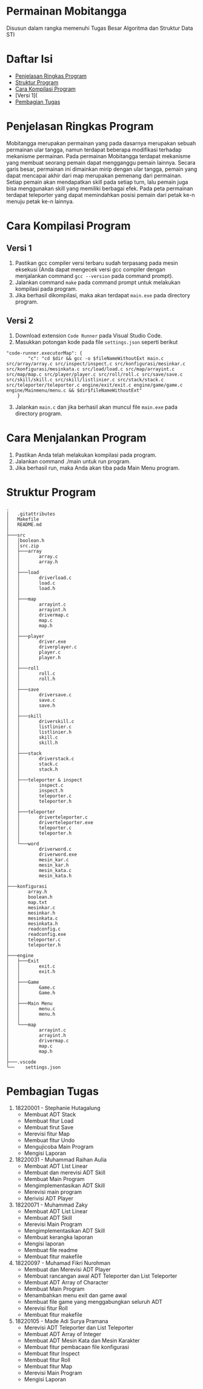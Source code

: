# Permainan Mobitangga
Disusun dalam rangka memenuhi Tugas Besar Algoritma dan Struktur Data STI
# Daftar Isi
- [Penjelasan Ringkas Program](https://github.com/codfikri/tubesalstrukdat#penjelasan-ringkas-program)
- [Struktur Program](https://github.com/codfikri/tubesalstrukdat#struktur-program)
- [Cara Kompilasi Program](https://github.com/codfikri/tubesalstrukdat#cara-kompilasi-program)
- [Versi 1](
- [Pembagian Tugas](https://github.com/codfikri/tubesalstrukdat#pembagian-tugas)
# Penjelasan Ringkas Program
Mobitangga merupakan permainan yang pada dasarnya merupakan sebuah permainan ular tangga, namun terdapat beberapa modifikasi terhadap mekanisme permainan. Pada permainan Mobitangga terdapat mekanisme yang membuat seorang pemain dapat mengganggu pemain lainnya. Secara garis besar, permainan ini dimainkan mirip dengan ular tangga, pemain yang dapat mencapai akhir dari map merupakan pemenang dari permainan. Setiap pemain akan mendapatkan skill pada setiap turn, lalu pemain juga bisa menggunakan skill yang memiliki berbagai efek. Pada peta permainan terdapat teleporter yang dapat memindahkan posisi pemain dari petak ke-n menuju petak ke-n lainnya.
# Cara Kompilasi Program
## Versi 1
1. Pastikan gcc compiler versi terbaru sudah terpasang pada mesin eksekusi (Anda dapat mengecek versi gcc compiler dengan menjalankan command ```gcc --version``` pada command prompt).
2. Jalankan command ```make``` pada command prompt untuk melakukan kompilasi pada program.
3. Jika berhasil dikompilasi, maka akan terdapat ```main.exe``` pada directory program.
## Versi 2
1. Download extension ```Code Runner``` pada Visual Studio Code.
2. Masukkan potongan kode pada file ```settings.json``` seperti berikut</br> 
```
"code-runner.executorMap": {
        "c": "cd $dir && gcc -o $fileNameWithoutExt main.c src/array/array.c src/inspect/inspect.c src/konfigurasi/mesinkar.c src/konfigurasi/mesinkata.c src/load/load.c src/map/arrayint.c src/map/map.c src/player/player.c src/roll/roll.c src/save/save.c src/skill/skill.c src/skill/listlinier.c src/stack/stack.c src/teleporter/teleporter.c engine/exit/exit.c engine/game/game.c engine/Mainmenu/menu.c && $dir$fileNameWithoutExt"
    }
```
3. Jalankan ```main.c``` dan jika berhasil akan muncul file ```main.exe``` pada directory program.
 
# Cara Menjalankan Program
1. Pastikan Anda telah melakukan kompilasi pada program.
2. Jalankan command ./main untuk run program.
3. Jika berhasil run, maka Anda akan tiba pada Main Menu program.
# Struktur Program
```
.
│   .gitattributes
│   Makefile 
│   README.md 
│   
├───src 
│   │boolean.h 
│   │src.zip 
│   ├───array 
│   │       array.c 
│   │       array.h 
│   │ 
│   ├───load 
│   │       driverload.c 
│   │       load.c 
│   │       load.h 
│   │        
│   ├───map 
│   │       arrayint.c 
│   │       arrayint.h 
│   │       drivermap.c 
│   │       map.c 
│   │       map.h 
│   │        
│   ├───player 
│   │       driver.exe 
│   │       driverplayer.c 
│   │       player.c 
│   │       player.h 
│   │        
│   ├───roll 
│   │       roll.c 
│   │       roll.h 
│   │        
│   ├───save 
│   │       driversave.c
│   │       save.c 
│   │       save.h 
│   │             
│   ├───skill 
│   │       driverskill.c 
│   │       listlinier.c 
│   │       listlinier.h 
│   │       skill.c 
│   │       skill.h 
│   │        
│   ├───stack 
│   │       driverstack.c 
│   │       stack.c
│   │       stack.h
│   │        
│   ├───teleporter & inspect 
│   │       inspect.c 
│   │       inspect.h 
│   │       teleporter.c 
│   │       teleporter.h 
│   │        
│   ├───teleporter 
│   │       driverteleporter.c 
│   │       driverteleporter.exe
│   │       teleporter.c 
│   │       teleporter.h 
│   │        
│   └───word 
│           driverword.c 
│           driverword.exe 
│           mesin_kar.c 
│           mesin_kar.h 
│           mesin_kata.c 
│           mesin_kata.h 
│            
├───konfigurasi 
│       array.h 
│       boolean.h
│       map.txt 
│       mesinkar.c
│       mesinkar.h 
│       mesinkata.c 
│       mesinkata.h 
│       readconfig.c 
│       readconfig.exe 
│       teleporter.c 
│       teleporter.h 
│
├───engine 
│   ├───Exit
│   │       exit.c
│   │       exit.h 
│   │        
│   ├───Game 
│   │       Game.c
│   │       Game.h 
│   │ 
│   ├───Main Menu 
│   │       menu.c 
│   │       menu.h 
│   │        
│   └───map 
│           arrayint.c 
│           arrayint.h 
│           drivermap.c 
│           map.c 
│           map.h 
│        
├───.vscode 
└──    settings.json
```
# Pembagian Tugas
1. 18220001 - Stephanie Hutagalung
     - Membuat ADT Stack
     - Membuat fitur Load
     - Membuat firut Save
     - Merevisi fitur Map
     - Membuat fitur Undo
     - Mengujicoba Main Program
     - Mengisi Laporan
2. 18220031 - Muhammad Raihan Aulia
     - Membuat ADT List Linear
     - Membuat dan merevisi ADT Skill
     - Membuat Main Program
     - Mengimplementasikan ADT Skill
     - Merevisi main program
     - Merivisi ADT Player
3. 18220071 - Muhammad Zaky
     - Membuat ADT List Linear
     - Membuat ADT Skill
     - Merevisi Main Program
     - Mengimplementasikan ADT Skill
     - Membuat kerangka laporan
     - Mengisi laporan
     - Membuat file readme
     - Membuat fitur makefile
4. 18220097 - Muhamad Fikri Nurohman
     - Membuat dan Merevisi ADT Player
     - Membuat rancangan awal ADT Teleporter dan List Teleporter
     - Membuat ADT Array of Character
     - Membuat Main Program
     - Menambahkan menu exit dan game awal
     - Membuat file game yang menggabungkan seluruh ADT
     - Merevisi fitur Roll
     - Membuat fitur makefile
5. 18220105 - Made Adi Surya Pramana
     - Merevisi ADT Teleporter dan List Teleporter
     - Membuat ADT Array of Integer
     - Membuat ADT Mesin Kata dan Mesin Karakter
     - Membuat fitur pembacaan file konfigurasi
     - Membuat fitur Inspect
     - Membuat fitur Roll
     - Membuat fitur Map
     - Merevisi Main Program
     - Mengisi Laporan
